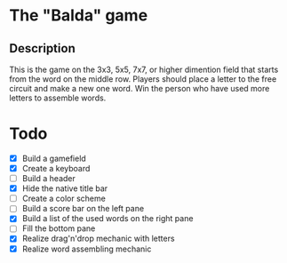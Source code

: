# The "Balda" game
## Description
This is the game on the 3x3, 5x5, 7x7, or higher dimention field that starts from the word on the middle row. Players should place a letter to the free circuit and make a new one word. Win the person who have used more letters to assemble words.

# Todo
- [X] Build a gamefield
- [X] Create a keyboard
- [ ] Build a header
- [X] Hide the native title bar
- [ ] Create a color scheme
- [ ] Build a score bar on the left pane
- [X] Build a list of the used words on the right pane 
- [ ] Fill the bottom pane
- [X] Realize drag'n'drop mechanic with letters
- [X] Realize word assembling mechanic